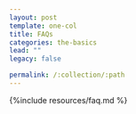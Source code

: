 ```yaml
---
layout: post
template: one-col
title: FAQs
categories: the-basics
lead: ""
legacy: false

permalink: /:collection/:path
---
```



{%include resources/faq.md %}